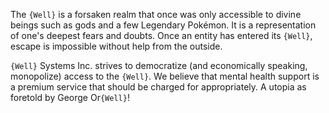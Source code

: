 The `{Well}` is a forsaken realm that once was only accessible to divine beings such as gods and a few Legendary Pokémon. It is a representation of one's deepest fears and doubts. Once an entity has entered its `{Well}`, escape is impossible without help from the outside.

`{Well}` Systems Inc. strives to democratize (and economically speaking, monopolize) access to the `{Well}`. We believe that mental health support is a premium service that should be charged for appropriately. A utopia as foretold by George Or`{Well}`!
